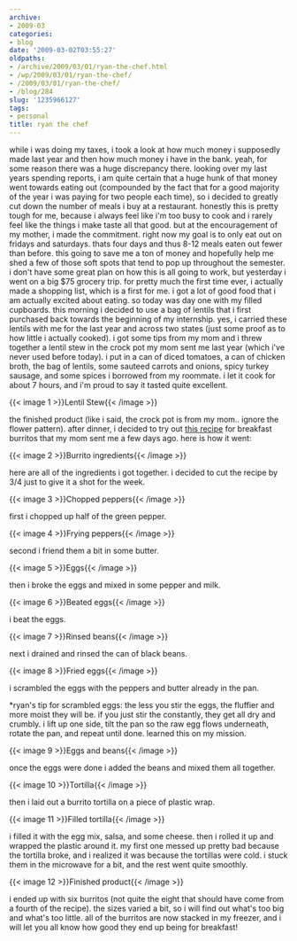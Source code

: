 ```yaml
---
archive:
- 2009-03
categories:
- blog
date: '2009-03-02T03:55:27'
oldpaths:
- /archive/2009/03/01/ryan-the-chef.html
- /wp/2009/03/01/ryan-the-chef/
- /2009/03/01/ryan-the-chef/
- /blog/284
slug: '1235966127'
tags:
- personal
title: ryan the chef
---
```


while i was doing my taxes, i took a look at how much money i supposedly
made last year and then how much money i have in the bank. yeah, for some
reason there was a huge discrepancy there. looking over my last years
spending reports, i am quite certain that a huge hunk of that money went
towards eating out (compounded by the fact that for a good majority of the
year i was paying for two people each time), so i decided to greatly cut
down the number of meals i buy at a restaurant. honestly this is pretty
tough for me, because i always feel like i'm too busy to cook and i rarely
feel like the things i make taste all that good. but at the encouragement
of my mother, i made the commitment. right now my goal is to only eat out
on fridays and saturdays. thats four days and thus 8-12 meals eaten out
fewer than before. this going to save me a ton of money and hopefully help
me shed a few of those soft spots that tend to pop up throughout the
semester. i don't have some great plan on how this is all going to work,
but yesterday i went on a big $75 grocery trip. for pretty much the first
time ever, i actually made a shopping list, which is a first for me. i got
a lot of good food that i am actually excited about eating. so today was
day one with my filled cupboards. this morning i decided to use a bag of
lentils that i first purchased back towards the beginning of my
internship. yes, i carried these lentils with me for the last year and
across two states (just some proof as to how little i actually cooked).
i got some tips from my mom and i threw together a lentil stew in the
crock pot my mom sent me last year (which i've never used before today).
i put in a can of diced tomatoes, a can of chicken broth, the bag of
lentils, some sauteed carrots and onions, spicy turkey sausage, and some
spices i borrowed from my roommate. i let it cook for about 7 hours, and
i'm proud to say it tasted quite excellent. 

{{< image 1 >}}Lentil Stew{{< /image >}}

the finished product (like i said, the crock pot is from my mom.. ignore
the flower pattern). after dinner, i decided to try out [this recipe][2]
for breakfast burritos that my mom sent me a few days ago. here is how it
went: 

{{< image 2 >}}Burrito ingredients{{< /image >}}

here are all of the ingredients i got together. i decided to cut the
recipe by 3/4 just to give it a shot for the week. 

{{< image 3 >}}Chopped peppers{{< /image >}}

first i chopped up half of the green pepper. 

{{< image 4 >}}Frying peppers{{< /image >}}

second i friend them a bit in some butter. 

{{< image 5 >}}Eggs{{< /image >}}

then i broke the eggs and mixed in some pepper and milk. 

{{< image 6 >}}Beated eggs{{< /image >}}

i beat the eggs. 

{{< image 7 >}}Rinsed beans{{< /image >}}

next i drained and rinsed the can of black beans. 

{{< image 8 >}}Fried eggs{{< /image >}}

i scrambled the eggs with the peppers and butter already in the pan.

\*ryan's tip for scrambled eggs: the less you stir the eggs, the fluffier
and more moist they will be. if you just stir the constantly, they get all
dry and crumbly. i lift up one side, tilt the pan so the raw egg flows
underneath, rotate the pan, and repeat until done. learned this on my
mission. 

{{< image 9 >}}Eggs and beans{{< /image >}}

once the eggs were done i added the beans and mixed them all together. 

{{< image 10 >}}Tortilla{{< /image >}}

then i laid out a burrito tortilla on a piece of plastic wrap. 

{{< image 11 >}}Filled tortilla{{< /image >}}

i filled it with the egg mix, salsa, and some cheese. then i rolled it up
and wrapped the plastic around it. my first one messed up pretty bad
because the tortilla broke, and i realized it was because the tortillas
were cold. i stuck them in the microwave for a bit, and the rest went
quite smoothly. 

{{< image 12 >}}Finished product{{< /image >}}

i ended up with six burritos (not quite the eight that should have come
from a fourth of the recipe). the sizes varied a bit, so i will find out
what's too big and what's too little. all of the burritos are now stacked
in my freezer, and i will let you all know how good they end up being for
breakfast!

[2]: http://www.thesimpledollar.com/2009/02/20/bulk-breakfast-burritos-convenient-cheap-healthy-and-easier-than-you-think/

